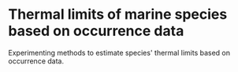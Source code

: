 # Thermal limits of marine species based on occurrence data

Experimenting methods to estimate species' thermal limits based on occurrence data.
